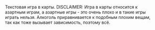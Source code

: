 Текстовая игра в карты.
DISCLAIMER: Игра в карты относится к азартным играм, а азартные игры - это очень плохо и в такие игры играть нельзя. Алкоголь приравнивается к подобным плохим вещам, так как тоже вызывает зависимость, поэтому всё.
